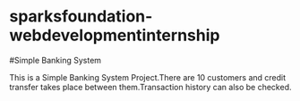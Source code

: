 # sparksfoundation-webdevelopmentinternship

#Simple Banking System

This is a Simple Banking System Project.There are 10 customers and credit transfer takes place between them.Transaction history can also be checked.
